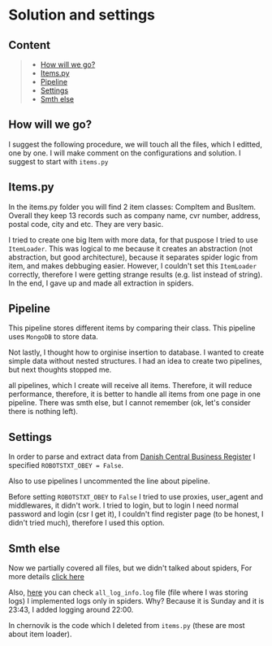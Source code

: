 # Solution and settings
## Content
> * [How will we go?](#how-will-we-go?)
> * [Items.py](#items.py)
> * [Pipeline](#pipeline)
> * [Settings](#settings)
> * [Smth else](#smth_else)

## How will we go?
I suggest the following procedure, we will touch all the files, which I editted, one by one. I will make
comment on the configurations and solution. I suggest to start with `items.py`

## Items.py
In the items.py folder you will find 2 item classes: CompItem and BusItem. Overall they keep 13 records 
such as company name, cvr number, address, postal code, city and etc. They are very basic.

I tried to create one big Item with more data, for that puspose I tried to use `ItemLoader`. This 
was logical to me because it creates an abstraction (not abstraction, but good architecture), because
it separates spider logic from item, and makes debbuging easier. However, I couldn't set this `ItemLoader`
correctly, therefore I were getting strange results (e.g. list instead of string). In the end, I gave up
and made all extraction in spiders.

## Pipeline
This pipeline stores different items by comparing their class. This pipeline uses `MongoDB` to store data.

Not lastly, I thought how to orginise insertion to database. I wanted to create simple data without nested 
structures. I had an idea to create two pipelines, but next thoughts stopped me.

all pipelines, which I create will receive all items. Therefore, it will reduce performance, therefore, it
is better to handle all items from one page in one pipeline. There was smth else, but I cannot remember (ok,
let's consider there is nothing left).

## Settings
In order to parse and extract data from [Danish Central Business Register](https://datacvr.virk.dk/data/?language=en-gb)
I specified `ROBOTSTXT_OBEY = False`.

Also to use pipelines I uncommented the line about pipeline.

Before setting `ROBOTSTXT_OBEY` to `False` I tried to use proxies, user_agent and middlewares, it didn't work.
I tried to login, but to login I need normal password and login (csr I get it), I couldn't find register page
(to be honest, I didn't tried much), therefore I used this option.

## Smth else
Now we partially covered all files, but we didn't talked about spiders,
For more details [click here](https://github.com/Amirka-Kh/first_scrapy/tree/main/comps_scraper/comps_scraper/spiders)

Also, [here](https://github.com/Amirka-Kh/first_scrapy/blob/main/comps_scraper/all_log_info.log) you can check `all_log_info.log` file (file where I was storing logs)
I implemented logs only in spiders. Why? Because it is Sunday and it is 23:43, I added 
logging around 22:00.

In chernovik is the code which I deleted from `items.py` (these are most about item loader).
